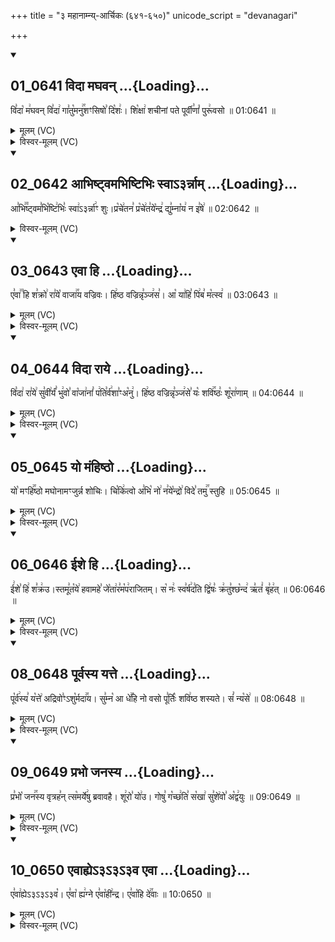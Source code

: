 +++
title = "३ महानाम्न्य्-आर्चिकः (६४१-६५०)"
unicode_script = "devanagari"

+++

<div class="js_include" includetitle="true" newlevelforh1="2" unfilled url="/vedAH_sAma/kauthumam/saMhitA/mUlam/3_mahAnAmny-ArchikaH/01_0641_vidA_maghavan.md">
<details open><summary><h2>01_0641 विदा मघवन् ...{Loading}...</h2></summary>

वि꣣दा꣡ म꣢घवन् वि꣣दा꣢ गा꣣तु꣡मनु꣢꣯शꣳसिषो꣣ दि꣡शः꣢। शि꣡क्षा꣢ शचीनां पते पूर्वी꣣णां꣡ पुरू꣢वसो ॥ 01:0641 ॥

<details><summary>मूलम् (VC)</summary>

वि꣣दा꣡ म꣢घवन् वि꣣दा꣢ गा꣣तु꣢꣯मनु꣢꣯शꣳसिषो꣣ दि꣡शः꣢ । शि꣡क्षा꣢ शचीनां पते पूर्वी꣣णां꣡ पुरू꣢वसो ॥६४१
</details>
<details><summary>विस्वर-मूलम् (VC)</summary>

विदा मघवन् विदा गातुमनुशꣳसिषो दिशः । शिक्षा शचीनां पते पूर्वीणां पुरूवसो ॥६४१
</details>
</details>
</div>
<div class="js_include" includetitle="true" newlevelforh1="2" unfilled url="/vedAH_sAma/kauthumam/saMhitA/mUlam/3_mahAnAmny-ArchikaH/02_0642_AbhiShTvamabhiShTibhiH_svA-3rnnAm.md">
<details open><summary><h2>02_0642 आभिष्ट्वमभिष्टिभिः स्वाऽ३र्न्नाम् ...{Loading}...</h2></summary>

आ꣣भि꣢꣫ष्ट्वम꣣भि꣡ष्टि꣢भिः꣣ स्वा꣢ऽ३र्न्ना꣢ꣳ शुः।प्र꣡चे꣢तन꣣ प्र꣡चे꣢त꣣ये꣡न्द्र꣢ द्यु꣣म्ना꣡य꣢ न इ꣣षे꣢ ॥ 02:0642 ॥

<details><summary>विस्वर-मूलम् (VC)</summary>

आभिष्ट्वमभिष्टिभिः स्वाऽ३र्न्नाꣳशुः । प्रचेतन प्रचेतयेन्द्र द्युम्नाय न इषे ॥६४२
</details>
</details>
</div>
<div class="js_include" includetitle="true" newlevelforh1="2" unfilled url="/vedAH_sAma/kauthumam/saMhitA/mUlam/3_mahAnAmny-ArchikaH/03_0643_evA_hi.md">
<details open><summary><h2>03_0643 एवा हि ...{Loading}...</h2></summary>

ए꣣वा꣢꣫ हि श꣣क्रो꣢ रा꣣ये꣡ वाजा꣢꣯य वज्रिवः। हि꣢ष्ठ वज्रिन्नृ꣣ञ्ज꣢स꣣। आ꣡ या꣢हि꣣ पि꣢ब꣣ म꣡त्स्व꣢ ॥ 03:0643 ॥

<details><summary>मूलम् (VC)</summary>

ए꣣वा꣢꣫ हि श꣣क्रो꣢ रा꣣ये꣡ वाजा꣢꣯य वज्रिवः । श꣡वि꣢ष्ठ वज्रिन्नृ꣣ञ्ज꣢से꣣ म꣡ꣳहि꣢ष्ठ वज्रिन्नृ꣣ञ्ज꣢स꣣ । आ꣡ या꣢हि꣣ पि꣢ब꣣ म꣡त्स्व꣢ ॥६४३
</details>
<details><summary>विस्वर-मूलम् (VC)</summary>

एवा हि शक्रो राये वाजाय वज्रिवः । शविष्ठ वज्रिन्नृञ्जसे मꣳहिष्ठ वज्रिन्नृञ्जस । आ याहि पिब मत्स्व ॥६४३
</details>
</details>
</div>
<div class="js_include" includetitle="true" newlevelforh1="2" unfilled url="/vedAH_sAma/kauthumam/saMhitA/mUlam/3_mahAnAmny-ArchikaH/04_0644_vidA_rAye.md">
<details open><summary><h2>04_0644 विदा राये ...{Loading}...</h2></summary>

वि꣣दा꣢ रा꣣ये꣢ सु꣣वी꣢र्यं꣣ भु꣢वो꣣ वा꣡जा꣢नां꣣ प꣢ति꣣र्व꣢शा꣣ꣳअ꣡नु꣢। हि꣢ष्ठ वज्रिन्नृ꣣ञ्ज꣢से꣣ यः꣡ शवि꣢꣯ष्ठः꣣ शू꣡रा꣢णाम् ॥ 04:0644 ॥

<details><summary>मूलम् (VC)</summary>

वि꣣दा꣢ रा꣣ये꣢ सु꣣वी꣢र्यं꣣ भ꣢वो꣣ वा꣡जा꣢नां꣣ प꣢ति꣣र्व꣢शा꣣ꣳ अ꣡नु꣢ । म꣡ꣳहिष्ठ वज्रिन्नृ꣣ञ्ज꣢से꣣ यः꣡ शवि꣢꣯ष्ठः꣣ शू꣡रा꣢णाम् ॥६४४
</details>
<details><summary>विस्वर-मूलम् (VC)</summary>

विदा राये सुवीर्यं भवो वाजानां पतिर्वशाꣳ अनु । मꣳहिष्ठ वज्रिन्नृञ्जसे यः शविष्ठः शूराणाम् ॥६४४
</details>
</details>
</div>
<div class="js_include" includetitle="true" newlevelforh1="2" unfilled url="/vedAH_sAma/kauthumam/saMhitA/mUlam/3_mahAnAmny-ArchikaH/05_0645_yo_maMhiShTho.md">
<details open><summary><h2>05_0645 यो मंहिष्ठो ...{Loading}...</h2></summary>

यो꣡ मꣳहि꣢꣯ष्ठो मघोनामꣳजुर्न्न शोचिः। चि꣡कि꣢त्वो अ꣣भि꣡ नो꣢ न꣣ये꣡न्द्रो꣢ विदे꣣ तमु꣢꣯ स्तुहि ॥ 05:0645 ॥

<details><summary>मूलम् (VC)</summary>

यो꣢꣯ मꣳहि꣢꣯ष्ठो मघोनामꣳशुर्न शोचिः । चि꣡कि꣢त्वो अ꣣भि꣡ नो꣢ न꣣ये꣡न्द्रो꣢ विदे꣢꣯ तमु꣢꣯ स्तुहि ॥६४५
</details>
<details><summary>विस्वर-मूलम् (VC)</summary>

यो मꣳहिष्ठो मघोनामꣳशुर्न शोचिः । चिकित्वो अभि नो नयेन्द्रो विदे तमु स्तुहि ॥६४५
</details>
</details>
</div>
<div class="js_include" includetitle="true" newlevelforh1="2" unfilled url="/vedAH_sAma/kauthumam/saMhitA/mUlam/3_mahAnAmny-ArchikaH/06_0646_Ishe_hi.md">
<details open><summary><h2>06_0646 ईशे हि ...{Loading}...</h2></summary>

ई꣢शे꣣ हि꣢ श꣣क्र꣢उ।स्तमू꣣त꣡ये꣢ हवामहे꣣ जे꣡ता꣢र꣣म꣡प꣢राजितम्। स꣡ नः꣢ स्व꣣र्ष꣢द꣣ति द्वि꣢षः꣣ क्र꣢तु꣣श्छ꣡न्द꣢ ऋ꣣तं꣢ बृ꣣ह꣢त् ॥ 06:0646 ॥

<details><summary>मूलम् (VC)</summary>

ई꣢शे꣣ हि꣢ श꣣क्र꣢꣫स्तमू꣣त꣡ये꣢ हवामहे꣣ जे꣡ता꣢र꣣म꣡प꣢राजितम् । स꣡ नः꣢ स्व꣣र्ष꣢द꣣ति द्वि꣢षः꣣ क्र꣢तु꣣श्छ꣡न्द꣢ ऋ꣣तं꣢ बृ꣣ह꣢त् ॥६४६
</details>
<details><summary>विस्वर-मूलम् (VC)</summary>

ईशे हि शक्रस्तमूतये हवामहे जेतारमपराजितम् । स नः स्वर्षदति द्विषः क्रतुश्छन्द ऋतं बृहत् ॥६४६
</details>
</details>
</div>
<div class="js_include" includetitle="true" newlevelforh1="2" unfilled url="/vedAH_sAma/kauthumam/saMhitA/mUlam/3_mahAnAmny-ArchikaH/07_0647_indraM_dhanasya.md"></div>
<div class="js_include" includetitle="true" newlevelforh1="2" unfilled url="/vedAH_sAma/kauthumam/saMhitA/mUlam/3_mahAnAmny-ArchikaH/08_0648_pUrvasya_yatte.md">
<details open><summary><h2>08_0648 पूर्वस्य यत्ते ...{Loading}...</h2></summary>

पू꣡र्व꣢स्य꣣ य꣡त्ते꣢ अद्रिवो꣣ꣳऽशु꣡र्मदा꣢꣯य। सु꣣म्न꣡ आ धे꣢꣯हि नो वसो पू꣣र्तिः꣡ शवि꣢ष्ठ शस्यते। सं꣣ न्य꣡से꣢ ॥ 08:0648 ॥

<details><summary>मूलम् (VC)</summary>

पू꣡र्व꣢स्य꣣ य꣡त्ते꣢ अद्रिवो꣣ꣳऽशु꣢꣯र्मदा꣢꣯य । सु꣣म्न꣡ आ धे꣢꣯हि नो वसो पू꣣र्तिः꣡ श꣢विष्ठ शस्यते । व꣣शी꣢꣫ हि श꣣क्रो꣢ नू꣣नं꣡ तन्नव्य꣢꣯ꣳ सं꣣न्य꣡से꣢ ॥६४८
</details>
<details><summary>विस्वर-मूलम् (VC)</summary>

पूर्वस्य यत्ते अद्रिवोꣳऽशुर्मदाय । सुम्न आ धेहि नो वसो पूर्तिः शविष्ठ शस्यते । वशी हि शक्रो नूनं तन्नव्यꣳ संन्यसे ॥६४८
</details>
</details>
</div>
<div class="js_include" includetitle="true" newlevelforh1="2" unfilled url="/vedAH_sAma/kauthumam/saMhitA/mUlam/3_mahAnAmny-ArchikaH/09_0649_prabho_janasya.md">
<details open><summary><h2>09_0649 प्रभो जनस्य ...{Loading}...</h2></summary>

प्र꣣भो꣡ जन꣢꣯स्य वृत्रह꣣न् त्स꣡मर्ये꣢षु ब्रवावहै। शू꣢रो꣣ यो꣢उ। गोषु꣣ ग꣡च्छ꣢ति꣣ स꣡खा꣢ सु꣣शे꣢वो꣣ अ꣡द्व꣢युः ॥ 09:0649 ॥

<details><summary>मूलम् (VC)</summary>

प्र꣣भो꣢꣯ जन꣢꣯स्य वृत्रह꣣न्त्स꣡मर्ये꣢षु ब्रवावहै । शू꣢रो꣣ यो꣢꣫ गोषु꣣ ग꣡च्छ꣢ति꣣ स꣡खा꣢ सु꣣शे꣢वो꣣ अ꣡द्व꣢युः ॥६४९
</details>
<details><summary>विस्वर-मूलम् (VC)</summary>

प्रभो जनस्य वृत्रहन्त्समर्येषु ब्रवावहै । शूरो यो गोषु गच्छति सखा सुशेवो अद्वयुः ॥६४९
</details>
</details>
</div>
<div class="js_include" includetitle="true" newlevelforh1="2" unfilled url="/vedAH_sAma/kauthumam/saMhitA/mUlam/3_mahAnAmny-ArchikaH/10_0650_evAhye-3-3-3va_evA.md">
<details open><summary><h2>10_0650 एवाह्येऽ३ऽ३ऽ३व एवा ...{Loading}...</h2></summary>

ए꣣वा꣢ह्येऽ३ऽ३ऽ३व꣡। ए꣣वा꣡ ह्य꣢ग्ने ए꣣वा꣡ही꣢न्द्र। ए꣣वा꣡हि दे꣢꣯वाः ॥ 10:0650 ॥

<details><summary>मूलम् (VC)</summary>

ए꣣वा꣢ह्येऽ३ऽ३ऽ३व꣡ । ए꣣वा꣡ ह्य꣢ग्ने । ए꣣वा꣡ही꣢न्द्र । ए꣣वा꣡ हि पू꣢꣯षन् । ए꣣वा꣡ हि दे꣢꣯वाः ॐ ए꣣वा꣡हि दे꣢꣯वाः ॥६५०
</details>
<details><summary>विस्वर-मूलम् (VC)</summary>

एवाह्येऽ३ऽ३ऽ३व । एवा ह्यग्ने । एवाहीन्द्र । एवा हि पूषन् । एवा हि देवाः ॐ एवाहि देवाः ॥६५०
</details>
</details>
</div>
